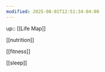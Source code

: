 ```yaml
---
modified: 2025-08-01T12:51:34-04:00
---
```

up:: [[Life Map]]

[[nutrition]]

[[fitness]]

[[sleep]]


